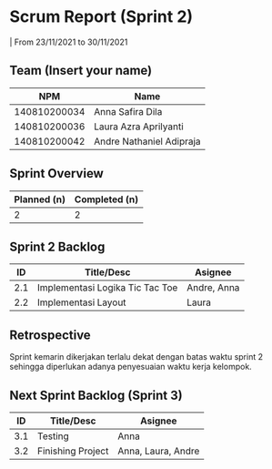 # Scrum Report (Sprint 2)
| From 23/11/2021 to 30/11/2021

## Team (Insert your name)
| NPM           | Name        |
| ------------- |-------------|
| 140810200034  | Anna Safira Dila    | 
| 140810200036  | Laura Azra Aprilyanti    |
| 140810200042  | Andre Nathaniel Adipraja | 

## Sprint Overview
| Planned (n)   | Completed (n) |
| ------------- |-------------- |
| 2             | 2             |

## Sprint 2 Backlog

| ID  | Title/Desc | Asignee | 
| --- | ---------- | ------- | 
| 2.1 | Implementasi Logika Tic Tac Toe | Andre, Anna | 
| 2.2 | Implementasi Layout | Laura |

## Retrospective 

Sprint kemarin dikerjakan terlalu dekat dengan batas waktu sprint 2 sehingga diperlukan adanya penyesuaian waktu kerja kelompok.

## Next Sprint Backlog (Sprint 3)
| ID  | Title/Desc           | Asignee            | 
| --- | -------------------- | ------------------ | 
| 3.1 | Testing              | Anna               |
| 3.2 | Finishing Project    | Anna, Laura, Andre |
